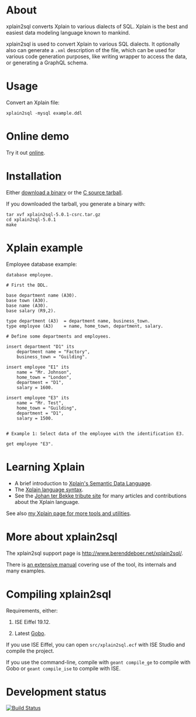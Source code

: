 # About

xplain2sql converts Xplain to various dialects of SQL. Xplain is the
best and easiest data modeling language known to mankind.

xplain2sql is used to convert Xplain to various SQL dialects. It
optionally also can generate a `.xml` description of the file, which
can be used for various code generation purposes, like writing wrapper
to access the data, or generating a GraphQL schema.

# Usage

Convert an Xplain file:

    xplain2sql -mysql example.ddl

# Online demo

Try it out [online](http://www.berenddeboer.net/cgi-bin/cgi_xplain2sql.cgi).


# Installation

Either [download a
binary](http://www.berenddeboer.net/xplain2sql/index.html#downloadofficial)
or the [C source
tarball](http://www.berenddeboer.net/xplain2sql/xplain2sql-5.0.1-csrc.tar.gz).

If you downloaded the tarball, you generate a binary with:

````
tar xvf xplain2sql-5.0.1-csrc.tar.gz
cd xplain2sql-5.0.1
make
````


# Xplain example

Employee database example:

    database employee.

    # First the DDL.

    base department name (A30).
    base town (A30).
    base name (A30).
    base salary (R9,2).

    type department (A3)  = department name, business_town.
    type employee (A3)    = name, home_town, department, salary.

    # Define some departments and employees.

    insert department "D1" its
        department name = "Factory",
        business_town = "Guilding".

    insert employee "E1" its
        name = "Mr. Johnson",
        home_town = "London",
        department = "D1",
        salary = 1600.

    insert employee "E3" its
        name = "Mr. Test",
        home_town = "Guilding",
        department = "D1",
        salary = 1500.


    # Example 1: Select data of the employee with the identification E3.

    get employee "E3".


# Learning Xplain

* A brief introduction to [Xplain's Semantic Data Language](http://www.jhterbekke.net/DataLanguage.html).
* The [Xplain language syntax](http://www.jhterbekke.net/xplain/syntaxgb.pdf).
* See the [Johan ter Bekke tribute site](http://www.jhterbekke.net/)
  for many articles and contributions about the Xplain language.

See also [my Xplain page for more tools and utilities](http://www.berenddeboer.net/xplain/index.html).


# More about xplain2sql

The xplain2sql support page is http://www.berenddeboer.net/xplain2sql/.

There is [an extensive manual](http://www.berenddeboer.net/xplain2sql/xplain2sql.pdf)
covering use of the tool, its internals and many examples.



# Compiling xplain2sql

Requirements, either:

1. ISE Eiffel 19.12.

2. Latest [Gobo](https://github.com/gobo-eiffel/gobo).

If you use ISE Eiffel, you can open `src/xplain2sql.ecf` with ISE
Studio and compile the project.

If you use the command-line, compile with `geant compile_ge` to
compile with Gobo or `geant compile_ise` to compile with ISE.



# Development status #

[![Build Status](https://api.travis-ci.org/berenddeboer/xplain2sql.svg?branch=master)](https://travis-ci.org/berenddeboer/xplain2sql/)
